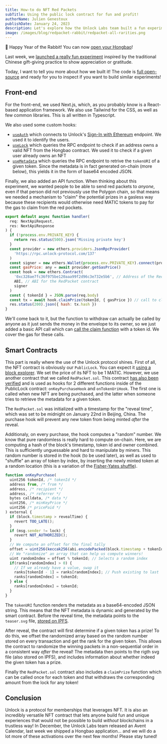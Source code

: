 ```yaml
---
title: How-to do NFT Red Packets
subTitle: Using the public lock contract for fun and profit!
authorName: Julien Genestoux
publishDate: January 24, 2023
description: Let's explore how the Unlock Labs team built a fun experiment by leveraging some of the core characteristics of the PublicLock NFT contract!
image: /images/blog/redpacket-rabbit/redpacket-all-rarities.png
---
```


🐰 Happy Year of the Rabbit! You can now [open your Hongbao](https://red-packet.unlock-protocol.com/)!

Last week, we [launched a really fun experiment](https://unlock-protocol.com/blog/redpacket-rabbit) inspired by the traditional Chinese gift-giving practice to show appreciation or gratitude.

Today, I want to tell you more about how we built it! The code is [full open-source](https://github.com/unlock-protocol/red-packet-2023) and ready for you to inspect if you want to build similar experiments!

## Front-end

For the front-end, we used Next.js, which, as you probably know is a React-based application framework. We also use Tailwind for the CSS, as well as few common libraries. This is all written in Typescript.

We also used some custom hooks:

- [`useAuth`](https://github.com/unlock-protocol/red-packet-2023/blob/main/hooks/useAuth.tsx) which connects to Unlock's [Sign-In with Ethereum](https://docs.unlock-protocol.com/tools/sign-in-with-ethereum/) endpoint. We used it to identify the users.
- [`useLock`](https://github.com/unlock-protocol/red-packet-2023/blob/main/hooks/useLock.tsx) which queries the RPC endpoint to check if an address owns a valid NFT from the Hongbao contract. We used it to check if a given user already owns an NFT
- [`useMetadata`](https://github.com/unlock-protocol/red-packet-2023/blob/main/hooks/useMetadata.tsx) which queries the RPC endpoint to retrive the `tokenURI` of a given token. Since the metadata is in fact generated on-chain (more below), this yields it in the form of base64 encoded JSON.

Finally, we also added an API function. When thinking about this experiment, we wanted people to be able to send red packets to _anyone_, even if that person did not previously use the Polygon chain, so that means we needed a mechanism to "claim" the potential prizes in a gasless way because these recipients would otherwise need MATIC tokens to pay for the gas to claim from the red pockets.

```javascript
export default async function handler(
  req: NextApiRequest,
  res: NextApiResponse
) {
  if (!process.env.PRIVATE_KEY) {
    return res.status(500).json('Missing private key')
  }
  const provider = new ethers.providers.JsonRpcProvider(
    'https://rpc.unlock-protocol.com/137'
  )
  const signer = new ethers.Wallet(process.env.PRIVATE_KEY).connect(provider)
  const gasPrice: any = await provider.getGasPrice()
  const hook = new ethers.Contract(
    '0xc328ae7fc36f975be120aaa99f2d96c3e732e5b6', // Address of the RedPacket contract
    ABI, // ABI for the RedPacket contract
    signer
  )
  const { tokenId } = JSON.parse(req.body)
  const tx = await hook.claimPrize(tokenId, { gasPrice }) // call to claim the reward
  res.status(200).json({ hash: tx.hash })
}
```

We'll come back to it, but the function to withdraw can actually be called by anyone as it just sends the money in the envelope to its owner, so we just added a basic API call which can [call the claim function](https://github.com/unlock-protocol/red-packet-2023/blob/main/pages/api/claim.tsx) with a token id. We cover the gas for these calls.

## Smart Contracts

This part is really where the use of the Unlock protocol shines. First of all, the NFT contract is obviously our `PublicLock`. You can expect it [using a block explorer](https://polygonscan.com/address/0x01703c979220de3e7662ab90a696843225d31383). We set the price of its NFT to be 1 MATIC. However, we use another contract that we called `RedPacket.sol`. This contract [has also been verified](https://polygonscan.com/address/0xc328ae7fc36f975be120aaa99f2d96c3e732e5b6) and is used as hooks for 2 different functions inside of the PublicLock contract: `onKeyPurchaseHook` and `onTokenUriHook`. The first one is called when new NFT are being purchased, and the latter when someone tries to retrieve the metadata for a given token.

The `RedPacket.sol` was initialized with a timestamp for the "reveal time", which was set to be midnight on January 22nd in Beijing, China. The purchase hook will prevent any new token from being minted _after_ the reveal.

Additionaly, on every purchase, the hook computes a "random" number. We know that pure randomless is really hard to compute on-chain. Here, we are computing a hash of the block's timestamp, token id and owner combined. This is sufficiently unguessable and hard to manipulate by miners. This random number is stored in the hook (to be used later), as well as used to "shuffle" an array of token by index, by inserting the newly minted token at a random location (this is a variation of the [Fisher-Yates shuffle](https://en.wikipedia.org/wiki/Fisher%E2%80%93Yates_shuffle)).

```javascript
function onKeyPurchase(
  uint256 tokenId, /* tokenId */
  address from, /* from */
  address, /* recipient */
  address, /* referrer */
  bytes calldata, /* data */
  uint256, /* minKeyPrice */
  uint256 /* pricePaid */
) external {
  if (block.timestamp > revealTime) {
    revert TOO_LATE();
  }
  if (msg.sender != lock) {
    revert NOT_AUTHORIZED();
  }
  // We compute an offset for the final tally
  offset = uint256(keccak256(abi.encodePacked(block.timestamp + tokenId, from))) % 8888888; // Sets the offset!
  // We "randomize" an array that can help us compute winners!
  uint randomIndex = offset % tokenId; // Selects a random index
  if(ranks[randomIndex] > 0) {
    // If we already have a value, swap it
    ranks[tokenId - 1] = ranks[randomIndex]; // Push existing to last
    ranks[randomIndex] = tokenId;
  } else {
    ranks[randomIndex] = tokenId;
  }
}
```

The `tokenURI` function renders the metadata as a base64-encoded JSON string. This means that the NFT metadata is dynamic and generated by the smart contract. Before the reveal time, the metadata points to the `teaser.svg` file, [stored on IPFS](ipfs://QmZ36mis8daTmXWeBcTjfHCSSeQMyWcJH8mNvyB6i8KAXb/teaser.svg).

After reveal, the contract will first determine if a given token has a prize! To do this, we offset the randomized array based on the random number stored on every transaction and get the rank for the given token. This allows the contract to randomize the winning packets in a non-sequential order in a consistent way _after_ the reveal! The metadata then points to the rigth svg file (also stored on IPFS), and includes information about whether indeed the given token has a prize.

Finally the `RedPacket.sol` contract also includes a `claimPrize` function which can be called once for each token and that withdraws the corresponding amount from the lock for any token!

## Conclusion

Unlock is a protocol for memberships that leverages NFT. It is also an incredibly versatile NFT contract that lets anyone build fun and unique experiences that would not be possible to build _without_ blockchains in a trustless way! In December, the Unlock Labs team released an Avent Calendar, last week we shipped a Hongbao application... and we will do a lot more of these activations over the next few months! Please stay tuned!
